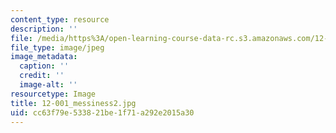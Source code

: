 ```yaml
---
content_type: resource
description: ''
file: /media/https%3A/open-learning-course-data-rc.s3.amazonaws.com/12-001-introduction-to-geology-fall-2013/cc63f79e533821be1f71a292e2015a30_12-001_messiness2.jpg
file_type: image/jpeg
image_metadata:
  caption: ''
  credit: ''
  image-alt: ''
resourcetype: Image
title: 12-001_messiness2.jpg
uid: cc63f79e-5338-21be-1f71-a292e2015a30
---
```

